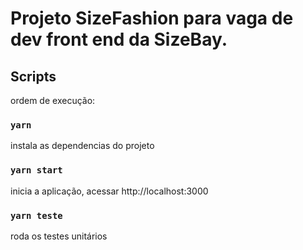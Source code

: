 # Projeto SizeFashion para vaga de dev front end da SizeBay.

## Scripts

ordem de execução:

### `yarn`

instala as dependencias do projeto

### `yarn start`

inicia a aplicação, acessar http://localhost:3000

### `yarn teste`

roda os testes unitários
